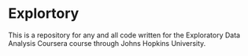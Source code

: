 # Explortory

This is a repository for any and all code written for the Exploratory Data Analysis Coursera course through Johns Hopkins University.
